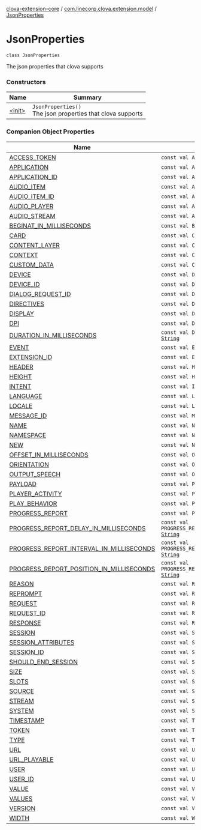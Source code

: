 [clova-extension-core](../../index.md) / [com.linecorp.clova.extension.model](../index.md) / [JsonProperties](./index.md)

# JsonProperties

`class JsonProperties`

The json properties that clova supports

### Constructors

| Name | Summary |
|---|---|
| [&lt;init&gt;](-init-.md) | `JsonProperties()`<br>The json properties that clova supports |

### Companion Object Properties

| Name | Summary |
|---|---|
| [ACCESS_TOKEN](-a-c-c-e-s-s_-t-o-k-e-n.md) | `const val ACCESS_TOKEN: `[`String`](https://kotlinlang.org/api/latest/jvm/stdlib/kotlin/-string/index.html) |
| [APPLICATION](-a-p-p-l-i-c-a-t-i-o-n.md) | `const val APPLICATION: `[`String`](https://kotlinlang.org/api/latest/jvm/stdlib/kotlin/-string/index.html) |
| [APPLICATION_ID](-a-p-p-l-i-c-a-t-i-o-n_-i-d.md) | `const val APPLICATION_ID: `[`String`](https://kotlinlang.org/api/latest/jvm/stdlib/kotlin/-string/index.html) |
| [AUDIO_ITEM](-a-u-d-i-o_-i-t-e-m.md) | `const val AUDIO_ITEM: `[`String`](https://kotlinlang.org/api/latest/jvm/stdlib/kotlin/-string/index.html) |
| [AUDIO_ITEM_ID](-a-u-d-i-o_-i-t-e-m_-i-d.md) | `const val AUDIO_ITEM_ID: `[`String`](https://kotlinlang.org/api/latest/jvm/stdlib/kotlin/-string/index.html) |
| [AUDIO_PLAYER](-a-u-d-i-o_-p-l-a-y-e-r.md) | `const val AUDIO_PLAYER: `[`String`](https://kotlinlang.org/api/latest/jvm/stdlib/kotlin/-string/index.html) |
| [AUDIO_STREAM](-a-u-d-i-o_-s-t-r-e-a-m.md) | `const val AUDIO_STREAM: `[`String`](https://kotlinlang.org/api/latest/jvm/stdlib/kotlin/-string/index.html) |
| [BEGINAT_IN_MILLISECONDS](-b-e-g-i-n-a-t_-i-n_-m-i-l-l-i-s-e-c-o-n-d-s.md) | `const val BEGINAT_IN_MILLISECONDS: `[`String`](https://kotlinlang.org/api/latest/jvm/stdlib/kotlin/-string/index.html) |
| [CARD](-c-a-r-d.md) | `const val CARD: `[`String`](https://kotlinlang.org/api/latest/jvm/stdlib/kotlin/-string/index.html) |
| [CONTENT_LAYER](-c-o-n-t-e-n-t_-l-a-y-e-r.md) | `const val CONTENT_LAYER: `[`String`](https://kotlinlang.org/api/latest/jvm/stdlib/kotlin/-string/index.html) |
| [CONTEXT](-c-o-n-t-e-x-t.md) | `const val CONTEXT: `[`String`](https://kotlinlang.org/api/latest/jvm/stdlib/kotlin/-string/index.html) |
| [CUSTOM_DATA](-c-u-s-t-o-m_-d-a-t-a.md) | `const val CUSTOM_DATA: `[`String`](https://kotlinlang.org/api/latest/jvm/stdlib/kotlin/-string/index.html) |
| [DEVICE](-d-e-v-i-c-e.md) | `const val DEVICE: `[`String`](https://kotlinlang.org/api/latest/jvm/stdlib/kotlin/-string/index.html) |
| [DEVICE_ID](-d-e-v-i-c-e_-i-d.md) | `const val DEVICE_ID: `[`String`](https://kotlinlang.org/api/latest/jvm/stdlib/kotlin/-string/index.html) |
| [DIALOG_REQUEST_ID](-d-i-a-l-o-g_-r-e-q-u-e-s-t_-i-d.md) | `const val DIALOG_REQUEST_ID: `[`String`](https://kotlinlang.org/api/latest/jvm/stdlib/kotlin/-string/index.html) |
| [DIRECTIVES](-d-i-r-e-c-t-i-v-e-s.md) | `const val DIRECTIVES: `[`String`](https://kotlinlang.org/api/latest/jvm/stdlib/kotlin/-string/index.html) |
| [DISPLAY](-d-i-s-p-l-a-y.md) | `const val DISPLAY: `[`String`](https://kotlinlang.org/api/latest/jvm/stdlib/kotlin/-string/index.html) |
| [DPI](-d-p-i.md) | `const val DPI: `[`String`](https://kotlinlang.org/api/latest/jvm/stdlib/kotlin/-string/index.html) |
| [DURATION_IN_MILLISECONDS](-d-u-r-a-t-i-o-n_-i-n_-m-i-l-l-i-s-e-c-o-n-d-s.md) | `const val DURATION_IN_MILLISECONDS: `[`String`](https://kotlinlang.org/api/latest/jvm/stdlib/kotlin/-string/index.html) |
| [EVENT](-e-v-e-n-t.md) | `const val EVENT: `[`String`](https://kotlinlang.org/api/latest/jvm/stdlib/kotlin/-string/index.html) |
| [EXTENSION_ID](-e-x-t-e-n-s-i-o-n_-i-d.md) | `const val EXTENSION_ID: `[`String`](https://kotlinlang.org/api/latest/jvm/stdlib/kotlin/-string/index.html) |
| [HEADER](-h-e-a-d-e-r.md) | `const val HEADER: `[`String`](https://kotlinlang.org/api/latest/jvm/stdlib/kotlin/-string/index.html) |
| [HEIGHT](-h-e-i-g-h-t.md) | `const val HEIGHT: `[`String`](https://kotlinlang.org/api/latest/jvm/stdlib/kotlin/-string/index.html) |
| [INTENT](-i-n-t-e-n-t.md) | `const val INTENT: `[`String`](https://kotlinlang.org/api/latest/jvm/stdlib/kotlin/-string/index.html) |
| [LANGUAGE](-l-a-n-g-u-a-g-e.md) | `const val LANGUAGE: `[`String`](https://kotlinlang.org/api/latest/jvm/stdlib/kotlin/-string/index.html) |
| [LOCALE](-l-o-c-a-l-e.md) | `const val LOCALE: `[`String`](https://kotlinlang.org/api/latest/jvm/stdlib/kotlin/-string/index.html) |
| [MESSAGE_ID](-m-e-s-s-a-g-e_-i-d.md) | `const val MESSAGE_ID: `[`String`](https://kotlinlang.org/api/latest/jvm/stdlib/kotlin/-string/index.html) |
| [NAME](-n-a-m-e.md) | `const val NAME: `[`String`](https://kotlinlang.org/api/latest/jvm/stdlib/kotlin/-string/index.html) |
| [NAMESPACE](-n-a-m-e-s-p-a-c-e.md) | `const val NAMESPACE: `[`String`](https://kotlinlang.org/api/latest/jvm/stdlib/kotlin/-string/index.html) |
| [NEW](-n-e-w.md) | `const val NEW: `[`String`](https://kotlinlang.org/api/latest/jvm/stdlib/kotlin/-string/index.html) |
| [OFFSET_IN_MILLISECONDS](-o-f-f-s-e-t_-i-n_-m-i-l-l-i-s-e-c-o-n-d-s.md) | `const val OFFSET_IN_MILLISECONDS: `[`String`](https://kotlinlang.org/api/latest/jvm/stdlib/kotlin/-string/index.html) |
| [ORIENTATION](-o-r-i-e-n-t-a-t-i-o-n.md) | `const val ORIENTATION: `[`String`](https://kotlinlang.org/api/latest/jvm/stdlib/kotlin/-string/index.html) |
| [OUTPUT_SPEECH](-o-u-t-p-u-t_-s-p-e-e-c-h.md) | `const val OUTPUT_SPEECH: `[`String`](https://kotlinlang.org/api/latest/jvm/stdlib/kotlin/-string/index.html) |
| [PAYLOAD](-p-a-y-l-o-a-d.md) | `const val PAYLOAD: `[`String`](https://kotlinlang.org/api/latest/jvm/stdlib/kotlin/-string/index.html) |
| [PLAYER_ACTIVITY](-p-l-a-y-e-r_-a-c-t-i-v-i-t-y.md) | `const val PLAYER_ACTIVITY: `[`String`](https://kotlinlang.org/api/latest/jvm/stdlib/kotlin/-string/index.html) |
| [PLAY_BEHAVIOR](-p-l-a-y_-b-e-h-a-v-i-o-r.md) | `const val PLAY_BEHAVIOR: `[`String`](https://kotlinlang.org/api/latest/jvm/stdlib/kotlin/-string/index.html) |
| [PROGRESS_REPORT](-p-r-o-g-r-e-s-s_-r-e-p-o-r-t.md) | `const val PROGRESS_REPORT: `[`String`](https://kotlinlang.org/api/latest/jvm/stdlib/kotlin/-string/index.html) |
| [PROGRESS_REPORT_DELAY_IN_MILLISECONDS](-p-r-o-g-r-e-s-s_-r-e-p-o-r-t_-d-e-l-a-y_-i-n_-m-i-l-l-i-s-e-c-o-n-d-s.md) | `const val PROGRESS_REPORT_DELAY_IN_MILLISECONDS: `[`String`](https://kotlinlang.org/api/latest/jvm/stdlib/kotlin/-string/index.html) |
| [PROGRESS_REPORT_INTERVAL_IN_MILLISECONDS](-p-r-o-g-r-e-s-s_-r-e-p-o-r-t_-i-n-t-e-r-v-a-l_-i-n_-m-i-l-l-i-s-e-c-o-n-d-s.md) | `const val PROGRESS_REPORT_INTERVAL_IN_MILLISECONDS: `[`String`](https://kotlinlang.org/api/latest/jvm/stdlib/kotlin/-string/index.html) |
| [PROGRESS_REPORT_POSITION_IN_MILLISECONDS](-p-r-o-g-r-e-s-s_-r-e-p-o-r-t_-p-o-s-i-t-i-o-n_-i-n_-m-i-l-l-i-s-e-c-o-n-d-s.md) | `const val PROGRESS_REPORT_POSITION_IN_MILLISECONDS: `[`String`](https://kotlinlang.org/api/latest/jvm/stdlib/kotlin/-string/index.html) |
| [REASON](-r-e-a-s-o-n.md) | `const val REASON: `[`String`](https://kotlinlang.org/api/latest/jvm/stdlib/kotlin/-string/index.html) |
| [REPROMPT](-r-e-p-r-o-m-p-t.md) | `const val REPROMPT: `[`String`](https://kotlinlang.org/api/latest/jvm/stdlib/kotlin/-string/index.html) |
| [REQUEST](-r-e-q-u-e-s-t.md) | `const val REQUEST: `[`String`](https://kotlinlang.org/api/latest/jvm/stdlib/kotlin/-string/index.html) |
| [REQUEST_ID](-r-e-q-u-e-s-t_-i-d.md) | `const val REQUEST_ID: `[`String`](https://kotlinlang.org/api/latest/jvm/stdlib/kotlin/-string/index.html) |
| [RESPONSE](-r-e-s-p-o-n-s-e.md) | `const val RESPONSE: `[`String`](https://kotlinlang.org/api/latest/jvm/stdlib/kotlin/-string/index.html) |
| [SESSION](-s-e-s-s-i-o-n.md) | `const val SESSION: `[`String`](https://kotlinlang.org/api/latest/jvm/stdlib/kotlin/-string/index.html) |
| [SESSION_ATTRIBUTES](-s-e-s-s-i-o-n_-a-t-t-r-i-b-u-t-e-s.md) | `const val SESSION_ATTRIBUTES: `[`String`](https://kotlinlang.org/api/latest/jvm/stdlib/kotlin/-string/index.html) |
| [SESSION_ID](-s-e-s-s-i-o-n_-i-d.md) | `const val SESSION_ID: `[`String`](https://kotlinlang.org/api/latest/jvm/stdlib/kotlin/-string/index.html) |
| [SHOULD_END_SESSION](-s-h-o-u-l-d_-e-n-d_-s-e-s-s-i-o-n.md) | `const val SHOULD_END_SESSION: `[`String`](https://kotlinlang.org/api/latest/jvm/stdlib/kotlin/-string/index.html) |
| [SIZE](-s-i-z-e.md) | `const val SIZE: `[`String`](https://kotlinlang.org/api/latest/jvm/stdlib/kotlin/-string/index.html) |
| [SLOTS](-s-l-o-t-s.md) | `const val SLOTS: `[`String`](https://kotlinlang.org/api/latest/jvm/stdlib/kotlin/-string/index.html) |
| [SOURCE](-s-o-u-r-c-e.md) | `const val SOURCE: `[`String`](https://kotlinlang.org/api/latest/jvm/stdlib/kotlin/-string/index.html) |
| [STREAM](-s-t-r-e-a-m.md) | `const val STREAM: `[`String`](https://kotlinlang.org/api/latest/jvm/stdlib/kotlin/-string/index.html) |
| [SYSTEM](-s-y-s-t-e-m.md) | `const val SYSTEM: `[`String`](https://kotlinlang.org/api/latest/jvm/stdlib/kotlin/-string/index.html) |
| [TIMESTAMP](-t-i-m-e-s-t-a-m-p.md) | `const val TIMESTAMP: `[`String`](https://kotlinlang.org/api/latest/jvm/stdlib/kotlin/-string/index.html) |
| [TOKEN](-t-o-k-e-n.md) | `const val TOKEN: `[`String`](https://kotlinlang.org/api/latest/jvm/stdlib/kotlin/-string/index.html) |
| [TYPE](-t-y-p-e.md) | `const val TYPE: `[`String`](https://kotlinlang.org/api/latest/jvm/stdlib/kotlin/-string/index.html) |
| [URL](-u-r-l.md) | `const val URL: `[`String`](https://kotlinlang.org/api/latest/jvm/stdlib/kotlin/-string/index.html) |
| [URL_PLAYABLE](-u-r-l_-p-l-a-y-a-b-l-e.md) | `const val URL_PLAYABLE: `[`String`](https://kotlinlang.org/api/latest/jvm/stdlib/kotlin/-string/index.html) |
| [USER](-u-s-e-r.md) | `const val USER: `[`String`](https://kotlinlang.org/api/latest/jvm/stdlib/kotlin/-string/index.html) |
| [USER_ID](-u-s-e-r_-i-d.md) | `const val USER_ID: `[`String`](https://kotlinlang.org/api/latest/jvm/stdlib/kotlin/-string/index.html) |
| [VALUE](-v-a-l-u-e.md) | `const val VALUE: `[`String`](https://kotlinlang.org/api/latest/jvm/stdlib/kotlin/-string/index.html) |
| [VALUES](-v-a-l-u-e-s.md) | `const val VALUES: `[`String`](https://kotlinlang.org/api/latest/jvm/stdlib/kotlin/-string/index.html) |
| [VERSION](-v-e-r-s-i-o-n.md) | `const val VERSION: `[`String`](https://kotlinlang.org/api/latest/jvm/stdlib/kotlin/-string/index.html) |
| [WIDTH](-w-i-d-t-h.md) | `const val WIDTH: `[`String`](https://kotlinlang.org/api/latest/jvm/stdlib/kotlin/-string/index.html) |
